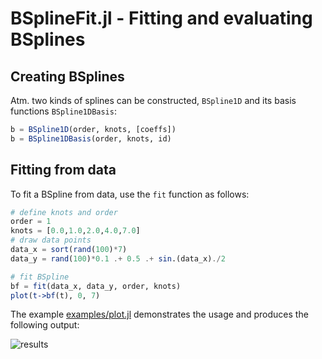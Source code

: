 # BSplineFit.jl - Fitting and evaluating BSplines

## Creating BSplines
Atm. two kinds of splines can be constructed, `BSpline1D` and its basis functions `BSpline1DBasis`:
```julia
b = BSpline1D(order, knots, [coeffs])
b = BSpline1DBasis(order, knots, id)
```

## Fitting from data
To fit a BSpline from data, use the `fit` function as follows:
```julia
# define knots and order
order = 1
knots = [0.0,1.0,2.0,4.0,7.0]
# draw data points
data_x = sort(rand(100)*7)
data_y = rand(100)*0.1 .+ 0.5 .+ sin.(data_x)./2

# fit BSpline
bf = fit(data_x, data_y, order, knots)
plot(t->bf(t), 0, 7)
```

The example [examples/plot.jl](examples/plot.jl) demonstrates the usage and produces the following output:

![results](examples/plot.jl)
